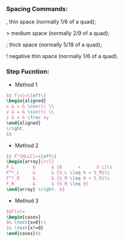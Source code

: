 ### Spacing Commands:

\, thin space (normally 1/6 of a quad);

\> medium space (normally 2/9 of a quad);

\; thick space (normally 5/18 of a quad);

\! negative thin space (normally 1/6 of a quad).


### Step Fucntion:

- Method 1

```Latex
$$ f(x)=\left\{
\begin{aligned}
x & = & \cos(t) \\
y & = & \sin(t) \\
z & = & \frac xy
\end{aligned}
\right.
$$
```
- Method 2

```Latex
$$ F^{HLLC}=\left\{
\begin{array}{rcl}
F_L       &      & {0      <      S_L}\\
F^*_L     &      & {S_L \leq 0 < S_M}\\
F^*_R     &      & {S_M \leq 0 < S_R}\\
F_R       &      & {S_R \leq 0}
\end{array} \right. $$
```
- Method 3

```Latex
$$f(x)=
\begin{cases}
0& \text{x=0}\\
1& \text{x!=0}
\end{cases}$$
```